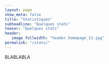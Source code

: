 ```yaml
---
layout: page
show_meta: false
title: "Statistiques"
subheadline: "Quelques stats"
teaser: "Quelques stats"
header:
   image_fullwidth: "header_homepage_13.jpg"
permalink: "/stats/"
---
```


BLABLABLA
